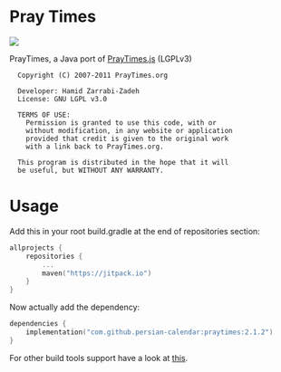 # Pray Times
[![](https://jitpack.io/v/persian-calendar/praytimes.svg)](https://jitpack.io/#persian-calendar/praytimes)

PrayTimes, a Java port of [PrayTimes.js](http://praytimes.org/) (LGPLv3)
```
  Copyright (C) 2007-2011 PrayTimes.org

  Developer: Hamid Zarrabi-Zadeh
  License: GNU LGPL v3.0

  TERMS OF USE:
    Permission is granted to use this code, with or
    without modification, in any website or application
    provided that credit is given to the original work
    with a link back to PrayTimes.org.

  This program is distributed in the hope that it will
  be useful, but WITHOUT ANY WARRANTY.
```
  
# Usage

Add this in your root build.gradle at the end of repositories section:
```kotlin
allprojects {
    repositories {
        ...
        maven("https://jitpack.io")
    }
}
```

Now actually add the dependency:
```kotlin
dependencies {
    implementation("com.github.persian-calendar:praytimes:2.1.2")
}
```

For other build tools support have a look at [this](https://jitpack.io/#persian-calendar/praytimes).
